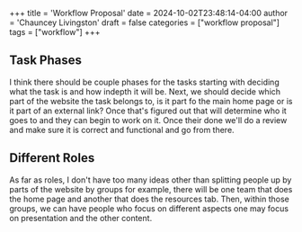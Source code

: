 +++
title = 'Workflow Proposal'
date = 2024-10-02T23:48:14-04:00
author = 'Chauncey Livingston'
draft = false
categories = ["workflow proposal"]
tags = ["workflow"]
+++
## Task Phases
I think there should be couple phases for the tasks starting with deciding what the task is and how indepth it will be. Next, we should decide which part of the website the task belongs to, is it part fo the main home page or is it part of an external link? Once that's figured out that will determine who it goes to and they can begin to work on it. Once their done we'll do a review and make sure it is correct and functional and go from there.

## Different Roles
As far as roles, I don't have too many ideas other than splitting people up by parts of the website by groups for example, there will be one team that does the home page and another that does the resources tab. Then, within those groups, we can have people who focus on different aspects one may focus on presentation and the other content.
